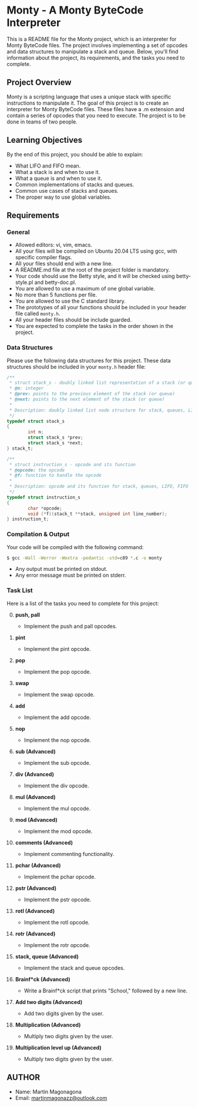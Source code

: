 # Monty - A Monty ByteCode Interpreter

This is a README file for the Monty project, which is an interpreter for Monty ByteCode files. The project involves implementing a set of opcodes and data structures to manipulate a stack and queue. Below, you'll find information about the project, its requirements, and the tasks you need to complete.

## Project Overview

Monty is a scripting language that uses a unique stack with specific instructions to manipulate it. The goal of this project is to create an interpreter for Monty ByteCode files. These files have a .m extension and contain a series of opcodes that you need to execute. The project is to be done in teams of two people.

## Learning Objectives

By the end of this project, you should be able to explain:

- What LIFO and FIFO mean.
- What a stack is and when to use it.
- What a queue is and when to use it.
- Common implementations of stacks and queues.
- Common use cases of stacks and queues.
- The proper way to use global variables.

## Requirements

### General

- Allowed editors: vi, vim, emacs.
- All your files will be compiled on Ubuntu 20.04 LTS using gcc, with specific compiler flags.
- All your files should end with a new line.
- A README.md file at the root of the project folder is mandatory.
- Your code should use the Betty style, and it will be checked using betty-style.pl and betty-doc.pl.
- You are allowed to use a maximum of one global variable.
- No more than 5 functions per file.
- You are allowed to use the C standard library.
- The prototypes of all your functions should be included in your header file called `monty.h`.
- All your header files should be include guarded.
- You are expected to complete the tasks in the order shown in the project.

### Data Structures

Please use the following data structures for this project. These data structures should be included in your `monty.h` header file:

```c
/**
 * struct stack_s - doubly linked list representation of a stack (or queue)
 * @n: integer
 * @prev: points to the previous element of the stack (or queue)
 * @next: points to the next element of the stack (or queue)
 *
 * Description: doubly linked list node structure for stack, queues, LIFO, FIFO
 */
typedef struct stack_s
{
        int n;
        struct stack_s *prev;
        struct stack_s *next;
} stack_t;

/**
 * struct instruction_s - opcode and its function
 * @opcode: the opcode
 * @f: function to handle the opcode
 *
 * Description: opcode and its function for stack, queues, LIFO, FIFO
 */
typedef struct instruction_s
{
        char *opcode;
        void (*f)(stack_t **stack, unsigned int line_number);
} instruction_t;
```

### Compilation & Output

Your code will be compiled with the following command:

```sh
$ gcc -Wall -Werror -Wextra -pedantic -std=c89 *.c -o monty
```

- Any output must be printed on stdout.
- Any error message must be printed on stderr.

### Task List

Here is a list of the tasks you need to complete for this project:

0. **push, pall**
   - Implement the push and pall opcodes.

1. **pint**
   - Implement the pint opcode.

2. **pop**
   - Implement the pop opcode.

3. **swap**
   - Implement the swap opcode.

4. **add**
   - Implement the add opcode.

5. **nop**
   - Implement the nop opcode.

6. **sub (Advanced)**
   - Implement the sub opcode.

7. **div (Advanced)**
   - Implement the div opcode.

8. **mul (Advanced)**
   - Implement the mul opcode.

9. **mod (Advanced)**
    - Implement the mod opcode.

10. **comments (Advanced)**
    - Implement commenting functionality.

11. **pchar (Advanced)**
    - Implement the pchar opcode.

12. **pstr (Advanced)**
    - Implement the pstr opcode.

13. **rotl (Advanced)**
    - Implement the rotl opcode.

14. **rotr (Advanced)**
    - Implement the rotr opcode.

15. **stack, queue (Advanced)**
    - Implement the stack and queue opcodes.

16. **Brainf*ck (Advanced)**
    - Write a Brainf*ck script that prints "School," followed by a new line.

17. **Add two digits (Advanced)**
    - Add two digits given by the user.

18. **Multiplication (Advanced)**
    - Multiply two digits given by the user.

19. **Multiplication level up (Advanced)**
    - Multiply two digits given by the user.

## AUTHOR
* Name: Martin Magonagona
* Email: <martinmagonazz@outlook.com>
